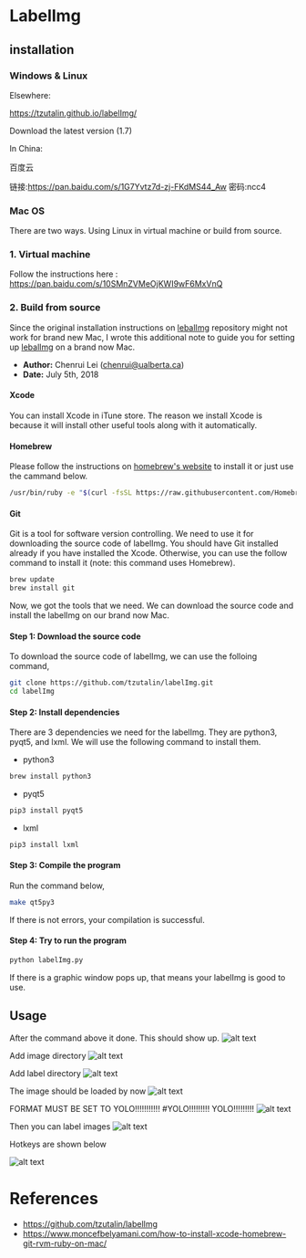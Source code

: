 # LabelImg
[//]: # (Image References)

[image1]: ./images/start.PNG "start"
[image2]: ./images/add_images.PNG "add_images"
[image3]: ./images/image_added.PNG "images_added"
[image4]: ./images/draw_rect.PNG "draw_rect"
[image5]: ./images/label_dir.PNG "label_dir"
[image6]: ./images/hotkeys.PNG "hotkeys"
[image7]: ./images/yolo.PNG "yolo"

## installation

### Windows & Linux
Elsewhere:

https://tzutalin.github.io/labelImg/

Download the latest version (1.7)

In China:

百度云

链接:https://pan.baidu.com/s/1G7Yvtz7d-zj-FKdMS44_Aw  密码:ncc4

### Mac OS

There are two ways. Using Linux in virtual machine or build from source.
### 1. Virtual machine
Follow the instructions here : https://pan.baidu.com/s/10SMnZVMeOjKWI9wF6MxVnQ

### 2. Build from source

Since the original installation instructions on [lebalImg](https://github.com/tzutalin/labelImg) repository might not work for brand new Mac, I wrote this additional note to guide you for setting up [lebalImg](https://github.com/tzutalin/labelImg) on a brand now Mac.

- **Author:** Chenrui Lei (chenrui@ualberta.ca)
- **Date:** July 5th, 2018

#### Xcode

You can install Xcode in iTune store. The reason we install Xcode is because it will install other useful tools along with it automatically.

#### Homebrew

Please follow the instructions on [homebrew's website](https://brew.sh/) to install it or just use the cammand below.

```bash
/usr/bin/ruby -e "$(curl -fsSL https://raw.githubusercontent.com/Homebrew/install/master/install)"
```

#### Git

Git is a tool for software version controlling. We need to use it for downloading the source code of labelImg. You should have Git installed already if you have installed the Xcode. Otherwise, you can use the follow command to install it (note: this command uses Homebrew).

```bash
brew update
brew install git
```

Now, we got the tools that we need. We can download the source code and install the labelImg on our brand now Mac.

#### Step 1: Download the source code

To download the source code of labelImg, we can use the folloing command,

```bash
git clone https://github.com/tzutalin/labelImg.git
cd labelImg
```

#### Step 2: Install dependencies

There are 3 dependencies we need for the labelImg. They are python3, pyqt5, and lxml. We will use the following command to install them.

- python3
```bash
brew install python3
```

- pyqt5
```bash
pip3 install pyqt5
```

- lxml
```bash
pip3 install lxml
```

#### Step 3: Compile the program

Run the command below,

```bash
make qt5py3
```

If there is not errors, your compilation is successful.

#### Step 4: Try to run the program

```bash
python labelImg.py
```

If there is a graphic window pops up, that means your labelImg is good to use.






## Usage
After the command above it done. This should show up.
![alt text][image1]

Add image directory
![alt text][image2]

Add label directory
![alt text][image5]

The image should be loaded by now
![alt text][image3]

FORMAT MUST BE SET TO YOLO!!!!!!!!!!!
#YOLO!!!!!!!!!
YOLO!!!!!!!!!
![alt text][image7]

Then you can label images
![alt text][image4]

Hotkeys are shown below

![alt text][image6]


# References

- https://github.com/tzutalin/labelImg
- https://www.moncefbelyamani.com/how-to-install-xcode-homebrew-git-rvm-ruby-on-mac/